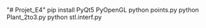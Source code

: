 "# Projet_E4" 
pip install PyQt5 PyOpenGL
python points.py
python Plant_2to3.py
python stl.interf.py
